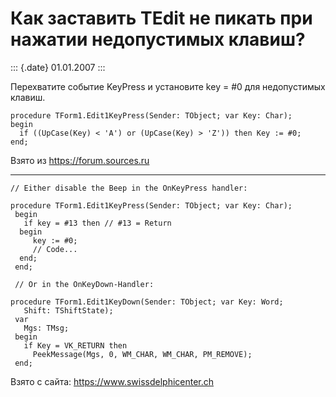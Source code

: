 Как заставить TEdit не пикать при нажатии недопустимых клавиш?
==============================================================

::: {.date}
01.01.2007
:::

Перехватите событие KeyPress и установите key = \#0 для недопустимых
клавиш.

    procedure TForm1.Edit1KeyPress(Sender: TObject; var Key: Char);
    begin
      if ((UpCase(Key) < 'A') or (UpCase(Key) > 'Z')) then Key := #0;
    end; 

Взято из <https://forum.sources.ru>

------------------------------------------------------------------------

    // Either disable the Beep in the OnKeyPress handler: 
     
    procedure TForm1.Edit1KeyPress(Sender: TObject; var Key: Char);
     begin
       if key = #13 then // #13 = Return 
      begin
         key := #0;
         // Code... 
      end;
     end;
     
     // Or in the OnKeyDown-Handler: 
     
    procedure TForm1.Edit1KeyDown(Sender: TObject; var Key: Word;
       Shift: TShiftState);
     var
       Mgs: TMsg;
     begin
       if Key = VK_RETURN then
         PeekMessage(Mgs, 0, WM_CHAR, WM_CHAR, PM_REMOVE);
     end;

Взято с сайта: <https://www.swissdelphicenter.ch>
